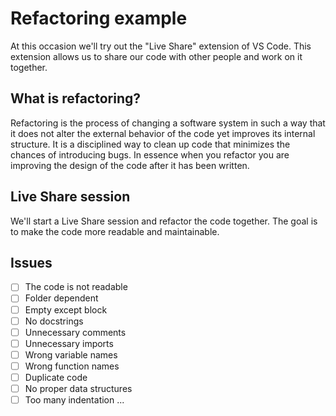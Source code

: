 # Refactoring example

At this occasion we'll try out the "Live Share" extension of VS Code. This extension allows us to share our code with other people and work on it together.

## What is refactoring?

Refactoring is the process of changing a software system in such a way that it does not alter the external behavior of the code yet improves its internal structure. It is a disciplined way to clean up code that minimizes the chances of introducing bugs. In essence when you refactor you are improving the design of the code after it has been written.

## Live Share session

We'll start a Live Share session and refactor the code together. The goal is to make the code more readable and maintainable.

## Issues

- [ ] The code is not readable
- [ ] Folder dependent
- [ ] Empty except block
- [ ] No docstrings
- [ ] Unnecessary comments
- [ ] Unnecessary imports
- [ ] Wrong variable names
- [ ] Wrong function names
- [ ] Duplicate code
- [ ] No proper data structures
- [ ] Too many indentation
...
